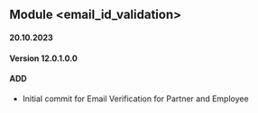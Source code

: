 ## Module <email_id_validation>

#### 20.10.2023
#### Version 12.0.1.0.0
#### ADD
- Initial commit for Email Verification for Partner and Employee
